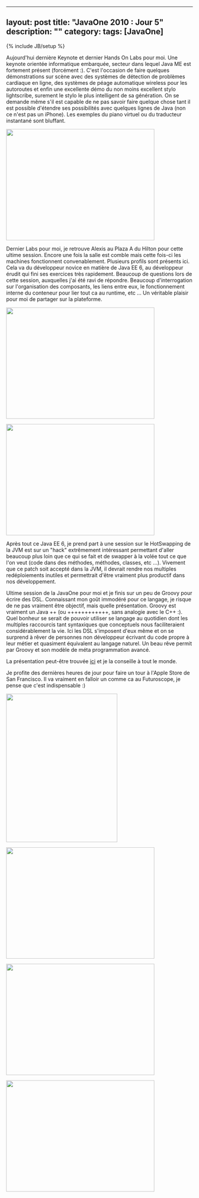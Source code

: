 
---
layout: post
title: "JavaOne 2010 : Jour 5"
description: ""
category: 
tags: [JavaOne]
---
{% include JB/setup %}

Aujourd'hui dernière Keynote et dernier Hands On Labs pour moi. Une keynote orientée informatique embarquée, secteur dans lequel Java ME est fortement présent (forcément :). C'est l'occasion de faire quelques démonstrations sur scène avec des systèmes de détection de problèmes cardiaque en ligne, des systèmes de péage automatique wireless pour les autoroutes et enfin une excellente démo du non moins excellent stylo lightscribe, surement le stylo le plus intelligent de sa génération. On se demande même s'il est capable de ne pas savoir faire quelque chose tant il est possible d'étendre ses possibilités avec quelques lignes de Java (non ce n'est pas un iPhone). Les exemples du piano virtuel ou du traducteur instantané sont bluffant.

<a href="http://picasaweb.google.com/lh/photo/-UjSaoUgmNu4g6iCj-WM2Q?feat=embedwebsite"><img src="http://lh5.ggpht.com/_41-FQi25q3g/TJ41OIjuFVI/AAAAAAAAAbQ/erryUoyy7Hg/s400/IMG_0332.JPG" height="300" width="400" /></a>

Dernier Labs pour moi, je retrouve Alexis au Plaza A du Hilton pour cette ultime session. Encore une fois la salle est comble mais cette fois-ci les machines fonctionnent convenablement. Plusieurs profils sont présents ici. Cela va du développeur novice en matière de Java EE 6, au développeur érudit qui fini ses exercices très rapidement. Beaucoup de questions lors de cette session, auxquelles j'ai été ravi de répondre. Beaucoup d'interrogation sur l'organisation des composants, les liens entre eux, le fonctionnement interne du conteneur pour lier tout ca au runtime, etc ... Un véritable plaisir pour moi de partager sur la plateforme.

<a href="http://picasaweb.google.com/lh/photo/j1iZfTvCqveYDJddwOCb2Q?feat=embedwebsite"><img src="http://lh5.ggpht.com/_41-FQi25q3g/TJ45j5HLK-I/AAAAAAAAAfs/-988K5G_5K8/s400/my_photo.jpg" height="300" width="400" /></a>

<a href="http://picasaweb.google.com/lh/photo/0I_bwwv5FBcIUDuEi3yvIw?feat=embedwebsite"><img src="http://lh6.ggpht.com/_41-FQi25q3g/TJ408GeLHZI/AAAAAAAAAbA/g0A0kZyhKCc/s400/IMG_0337.JPG" height="300" width="400" /></a>

Après tout ce Java EE 6, je prend part à une session sur le HotSwapping de la JVM est sur un "hack" extrêmement intéressant permettant d'aller beaucoup plus loin que ce qui se fait et de swapper à la volée tout ce que l'on veut (code dans des méthodes, méthodes, classes, etc ...). Vivement que ce patch soit accepté dans la JVM, il devrait rendre nos multiples redéploiements inutiles et permettrait d'être vraiment plus productif dans nos développement.

Ultime session de la JavaOne pour moi et je finis sur un peu de Groovy pour écrire des DSL. Connaissant mon goût immodéré pour ce langage, je risque de ne pas vraiment être objectif, mais quelle présentation. Groovy est vraiment un Java ++ (ou ++++++++++++, sans analogie avec le C++ :). Quel bonheur se serait de pouvoir utiliser se langage au quotidien dont les multiples raccourcis tant syntaxiques que conceptuels nous faciliteraient considérablement la vie. Ici les DSL s'imposent d'eux même et on se surprend à rêver de personnes non développeur écrivant du code propre à leur métier et quasiment équivalent au langage naturel. Un beau rêve permit par Groovy et son modèle de méta programmation avancé.

La présentation peut-être trouvée <a href="http://www.slideshare.net/paulk_asert/groovydsls">ici</a> et je la conseille à tout le monde.

Je profite des dernières heures de jour pour faire un tour à l'Apple Store de San Francisco. Il va vraiment en falloir un comme ca au Futuroscope, je pense que c'est indispensable :)

<a href="http://picasaweb.google.com/lh/photo/Qkx5Ew2thEYJOUqYBnULJw?feat=embedwebsite"><img src="http://lh4.ggpht.com/_41-FQi25q3g/TJ42GDltHjI/AAAAAAAAAb4/9DcEFq71zGA/s400/IMG_0339.JPG" height="400" width="300" /></a>

<a href="http://picasaweb.google.com/lh/photo/odA6tCstmvImNpiboGQPRw?feat=embedwebsite"><img src="http://lh6.ggpht.com/_41-FQi25q3g/TJ41upIFA6I/AAAAAAAAAbo/ch7ESs4hY-Y/s400/IMG_0340.JPG" height="300" width="400" /></a>

<a href="http://picasaweb.google.com/lh/photo/FgJtyDBIRJsggjwiPDonXg?feat=embedwebsite"><img src="http://lh4.ggpht.com/_41-FQi25q3g/TJ41Yz2GjoI/AAAAAAAAAbY/jgvzMLxaDDo/s400/IMG_0341.JPG" height="300" width="400" /></a>

<a href="http://picasaweb.google.com/lh/photo/vRST6vh7iMJS753_e5ufKw?feat=embedwebsite"><img src="http://lh4.ggpht.com/_41-FQi25q3g/TJ42c1_qdbI/AAAAAAAAAcM/749YAwiOw-g/s400/IMG_0344.JPG" height="300" width="400" /></a>